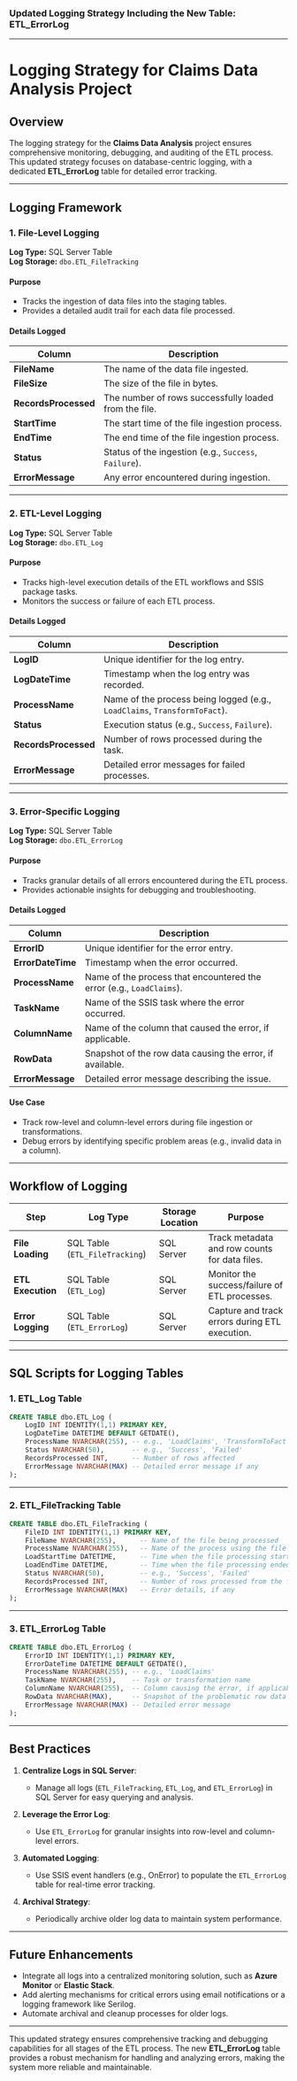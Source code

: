 ### Updated Logging Strategy Including the New Table: **ETL_ErrorLog**

---

# **Logging Strategy for Claims Data Analysis Project**

## **Overview**
The logging strategy for the **Claims Data Analysis** project ensures comprehensive monitoring, debugging, and auditing of the ETL process. This updated strategy focuses on database-centric logging, with a dedicated **ETL_ErrorLog** table for detailed error tracking.

---

## **Logging Framework**

### **1. File-Level Logging**
**Log Type:** SQL Server Table  
**Log Storage:** `dbo.ETL_FileTracking`  

#### **Purpose**
- Tracks the ingestion of data files into the staging tables.
- Provides a detailed audit trail for each data file processed.

#### **Details Logged**
| Column              | Description                                                   |
|---------------------|---------------------------------------------------------------|
| **FileName**        | The name of the data file ingested.                           |
| **FileSize**        | The size of the file in bytes.                                |
| **RecordsProcessed**| The number of rows successfully loaded from the file.         |
| **StartTime**       | The start time of the file ingestion process.                 |
| **EndTime**         | The end time of the file ingestion process.                   |
| **Status**          | Status of the ingestion (e.g., `Success`, `Failure`).         |
| **ErrorMessage**    | Any error encountered during ingestion.                       |

---

### **2. ETL-Level Logging**
**Log Type:** SQL Server Table  
**Log Storage:** `dbo.ETL_Log`  

#### **Purpose**
- Tracks high-level execution details of the ETL workflows and SSIS package tasks.
- Monitors the success or failure of each ETL process.

#### **Details Logged**
| Column              | Description                                                   |
|---------------------|---------------------------------------------------------------|
| **LogID**           | Unique identifier for the log entry.                          |
| **LogDateTime**     | Timestamp when the log entry was recorded.                    |
| **ProcessName**     | Name of the process being logged (e.g., `LoadClaims`, `TransformToFact`). |
| **Status**          | Execution status (e.g., `Success`, `Failure`).                |
| **RecordsProcessed**| Number of rows processed during the task.                     |
| **ErrorMessage**    | Detailed error messages for failed processes.                 |

---

### **3. Error-Specific Logging**
**Log Type:** SQL Server Table  
**Log Storage:** `dbo.ETL_ErrorLog`  

#### **Purpose**
- Tracks granular details of all errors encountered during the ETL process.
- Provides actionable insights for debugging and troubleshooting.

#### **Details Logged**
| Column              | Description                                                   |
|---------------------|---------------------------------------------------------------|
| **ErrorID**         | Unique identifier for the error entry.                        |
| **ErrorDateTime**   | Timestamp when the error occurred.                            |
| **ProcessName**     | Name of the process that encountered the error (e.g., `LoadClaims`). |
| **TaskName**        | Name of the SSIS task where the error occurred.               |
| **ColumnName**      | Name of the column that caused the error, if applicable.      |
| **RowData**         | Snapshot of the row data causing the error, if available.     |
| **ErrorMessage**    | Detailed error message describing the issue.                  |

#### **Use Case**
- Track row-level and column-level errors during file ingestion or transformations.
- Debug errors by identifying specific problem areas (e.g., invalid data in a column).

---

## **Workflow of Logging**

| Step                    | Log Type                      | Storage Location      | Purpose                                       |
|-------------------------|-------------------------------|-----------------------|-----------------------------------------------|
| **File Loading**        | SQL Table (`ETL_FileTracking`) | SQL Server           | Track metadata and row counts for data files. |
| **ETL Execution**       | SQL Table (`ETL_Log`)         | SQL Server           | Monitor the success/failure of ETL processes. |
| **Error Logging**       | SQL Table (`ETL_ErrorLog`)    | SQL Server           | Capture and track errors during ETL execution.|

---

## **SQL Scripts for Logging Tables**

### **1. ETL_Log Table**
```sql
CREATE TABLE dbo.ETL_Log (
    LogID INT IDENTITY(1,1) PRIMARY KEY,
    LogDateTime DATETIME DEFAULT GETDATE(),
    ProcessName NVARCHAR(255), -- e.g., 'LoadClaims', 'TransformToFact'
    Status NVARCHAR(50),       -- e.g., 'Success', 'Failed'
    RecordsProcessed INT,      -- Number of rows affected
    ErrorMessage NVARCHAR(MAX) -- Detailed error message if any
);
```

---

### **2. ETL_FileTracking Table**
```sql
CREATE TABLE dbo.ETL_FileTracking (
    FileID INT IDENTITY(1,1) PRIMARY KEY,
    FileName NVARCHAR(255),      -- Name of the file being processed
    ProcessName NVARCHAR(255),   -- Name of the process using the file
    LoadStartTime DATETIME,      -- Time when the file processing started
    LoadEndTime DATETIME,        -- Time when the file processing ended
    Status NVARCHAR(50),         -- e.g., 'Success', 'Failed'
    RecordsProcessed INT,        -- Number of rows processed from the file
    ErrorMessage NVARCHAR(MAX)   -- Error details, if any
);
```

---

### **3. ETL_ErrorLog Table**
```sql
CREATE TABLE dbo.ETL_ErrorLog (
    ErrorID INT IDENTITY(1,1) PRIMARY KEY,
    ErrorDateTime DATETIME DEFAULT GETDATE(),
    ProcessName NVARCHAR(255), -- e.g., 'LoadClaims'
    TaskName NVARCHAR(255),    -- Task or transformation name
    ColumnName NVARCHAR(255),  -- Column causing the error, if applicable
    RowData NVARCHAR(MAX),     -- Snapshot of the problematic row data
    ErrorMessage NVARCHAR(MAX) -- Detailed error message
);
```

---

## **Best Practices**

1. **Centralize Logs in SQL Server**:
   - Manage all logs (`ETL_FileTracking`, `ETL_Log`, and `ETL_ErrorLog`) in SQL Server for easy querying and analysis.

2. **Leverage the Error Log**:
   - Use `ETL_ErrorLog` for granular insights into row-level and column-level errors.

3. **Automated Logging**:
   - Use SSIS event handlers (e.g., OnError) to populate the `ETL_ErrorLog` table for real-time error tracking.

4. **Archival Strategy**:
   - Periodically archive older log data to maintain system performance.

---

## **Future Enhancements**
- Integrate all logs into a centralized monitoring solution, such as **Azure Monitor** or **Elastic Stack**.
- Add alerting mechanisms for critical errors using email notifications or a logging framework like Serilog.
- Automate archival and cleanup processes for older logs.

--- 

This updated strategy ensures comprehensive tracking and debugging capabilities for all stages of the ETL process. The new **ETL_ErrorLog** table provides a robust mechanism for handling and analyzing errors, making the system more reliable and maintainable.